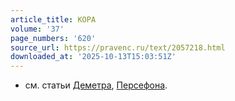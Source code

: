 ```yaml
---
article_title: КОРА
volume: '37'
page_numbers: '620'
source_url: https://pravenc.ru/text/2057218.html
downloaded_at: '2025-10-13T15:03:51Z'
---
```


- см. статьи [Деметра](https://pravenc.ru/text/Деметра.html), [Персефона](https://pravenc.ru/text/Персефона.html).
